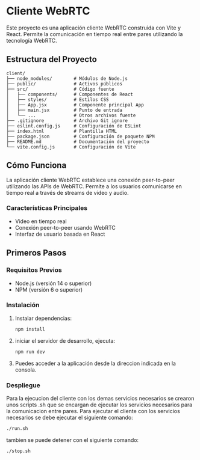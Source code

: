# Cliente WebRTC

Este proyecto es una aplicación cliente WebRTC construida con Vite y React. Permite la comunicación en tiempo real entre pares utilizando la tecnología WebRTC.

## Estructura del Proyecto

```
client/
├── node_modules/        # Módulos de Node.js
├── public/              # Activos públicos
├── src/                 # Código fuente
│   ├── components/      # Componentes de React
│   ├── styles/          # Estilos CSS
│   ├── App.jsx          # Componente principal App
│   ├── main.jsx         # Punto de entrada
│   └── ...              # Otros archivos fuente
├── .gitignore           # Archivo Git ignore
├── eslint.config.js     # Configuración de ESLint
├── index.html           # Plantilla HTML
├── package.json         # Configuración de paquete NPM
├── README.md            # Documentación del proyecto
└── vite.config.js       # Configuración de Vite
```

## Cómo Funciona

La aplicación cliente WebRTC establece una conexión peer-to-peer utilizando las APIs de WebRTC. Permite a los usuarios comunicarse en tiempo real a través de streams de video y audio.

### Características Principales

- Video en tiempo real
- Conexión peer-to-peer usando WebRTC
- Interfaz de usuario basada en React

## Primeros Pasos

### Requisitos Previos

- Node.js (versión 14 o superior)
- NPM (versión 6 o superior)

### Instalación

1. Instalar dependencias:

   ```bash
   npm install
   ```

2. iniciar el servidor de desarrollo, ejecuta:

   ```bash
   npm run dev
   ```

3. Puedes acceder a la aplicación desde la direccion indicada en la consola.

### Despliegue
Para la ejecucion del cliente con los demas servicios necesarios se crearon unos scripts .sh que se encargan de ejecutar los servicios necesarios para la comunicacion entre pares. Para ejecutar el cliente con los servicios necesarios se debe ejecutar el siguiente comando:

```bash
./run.sh
```
tambien se puede detener con el siguiente comando:

```bash 
./stop.sh
```